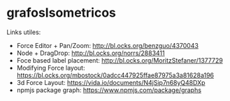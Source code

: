 # grafosIsometricos

Links utiles:

* Force Editor + Pan/Zoom: http://bl.ocks.org/benzguo/4370043
* Node + DragDrop: http://bl.ocks.org/norrs/2883411
* Foce based label placement: http://bl.ocks.org/MoritzStefaner/1377729
* Modifying Force layout: https://bl.ocks.org/mbostock/0adcc447925ffae87975a3a81628a196
* 3d Force Layout: https://vida.io/documents/N4jSip7n68yQ48DXp
* npmjs package graph: https://www.npmjs.com/package/graphs

